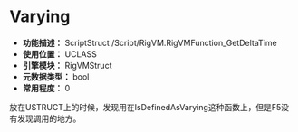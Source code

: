﻿# Varying

- **功能描述：** ScriptStruct /Script/RigVM.RigVMFunction_GetDeltaTime
- **使用位置：** UCLASS
- **引擎模块：** RigVMStruct
- **元数据类型：** bool
- **常用程度：** 0

放在USTRUCT上的时候，发现用在IsDefinedAsVarying这种函数上，但是F5没有发现调用的地方。
